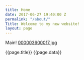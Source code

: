 ```yaml
---
title: Home
date: 2017-06-27 19:40:00 Z
permalink: "/about/"
Title: Welcome to my new website!
layout: page
---
```


Main!
[000003600017.jpg](/uploads/000003600017.jpg)

{{page.title}} 
{{page.data}}